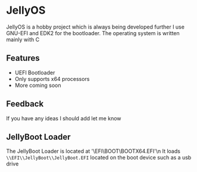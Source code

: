
# JellyOS 

JellyOS is a hobby project which is always being developed further
I use GNU-EFI and EDK2 for the bootloader.
The operating system is written mainly with C


## Features

- UEFI Bootloader
- Only supports x64 processors
- More coming soon


## Feedback

If you have any ideas I should add let me know


## JellyBoot Loader

The JellyBoot Loader is located at '\\EFI\\BOOT\\BOOTX64.EFI'\n
It loads `\\EFI\\JellyBoot\\JellyBoot.EFI` located on the boot device such as a usb drive

